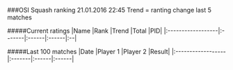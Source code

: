 ###OSI Squash ranking 21.01.2016 22:45
Trend = ranting change last 5 matches

#####Current ratings
|Name              |Rank   |Trend |Total  |PID|
|:------------------|:-------|:------|:------|:--|

#####Last 100 matches
|Date              |Player 1   |Player 2 |Result| 
|:------------------|:-------|:------|:------|
